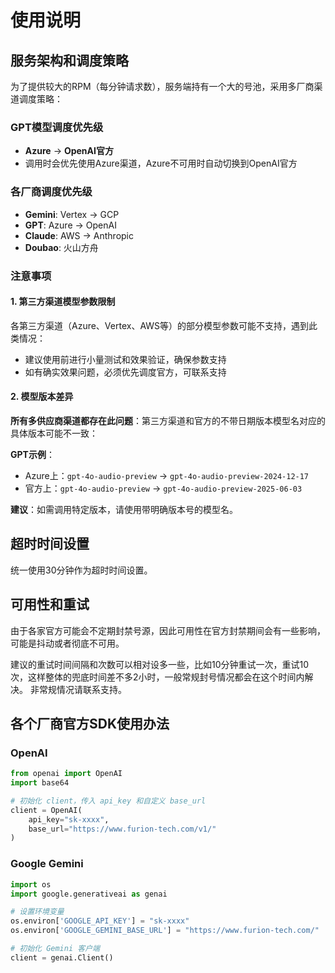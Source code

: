 # 使用说明

## 服务架构和调度策略

为了提供较大的RPM（每分钟请求数），服务端持有一个大的号池，采用多厂商渠道调度策略：

### GPT模型调度优先级
- **Azure** → **OpenAI官方**
- 调用时会优先使用Azure渠道，Azure不可用时自动切换到OpenAI官方

### 各厂商调度优先级
- **Gemini**: Vertex → GCP
- **GPT**: Azure → OpenAI
- **Claude**: AWS → Anthropic  
- **Doubao**: 火山方舟

### 注意事项

#### 1. 第三方渠道模型参数限制
各第三方渠道（Azure、Vertex、AWS等）的部分模型参数可能不支持，遇到此类情况：
- 建议使用前进行小量测试和效果验证，确保参数支持
- 如有确实效果问题，必须优先调度官方，可联系支持

#### 2. 模型版本差异
**所有多供应商渠道都存在此问题**：第三方渠道和官方的不带日期版本模型名对应的具体版本可能不一致：

**GPT示例**：
- Azure上：`gpt-4o-audio-preview` → `gpt-4o-audio-preview-2024-12-17`
- 官方上：`gpt-4o-audio-preview` → `gpt-4o-audio-preview-2025-06-03`


**建议**：如需调用特定版本，请使用带明确版本号的模型名。


## 超时时间设置

统一使用30分钟作为超时时间设置。

## 可用性和重试

由于各家官方可能会不定期封禁号源，因此可用性在官方封禁期间会有一些影响，可能是抖动或者彻底不可用。

建议的重试时间间隔和次数可以相对设多一些，比如10分钟重试一次，重试10次，这样整体的兜底时间差不多2小时，一般常规封号情况都会在这个时间内解决。
非常规情况请联系支持。

## 各个厂商官方SDK使用办法

### OpenAI

```python
from openai import OpenAI
import base64

# 初始化 client，传入 api_key 和自定义 base_url
client = OpenAI(
    api_key="sk-xxxx",
    base_url="https://www.furion-tech.com/v1/"
)
```

### Google Gemini

```python
import os
import google.generativeai as genai

# 设置环境变量
os.environ['GOOGLE_API_KEY'] = "sk-xxxx"
os.environ['GOOGLE_GEMINI_BASE_URL'] = "https://www.furion-tech.com/"

# 初始化 Gemini 客户端
client = genai.Client()
```
